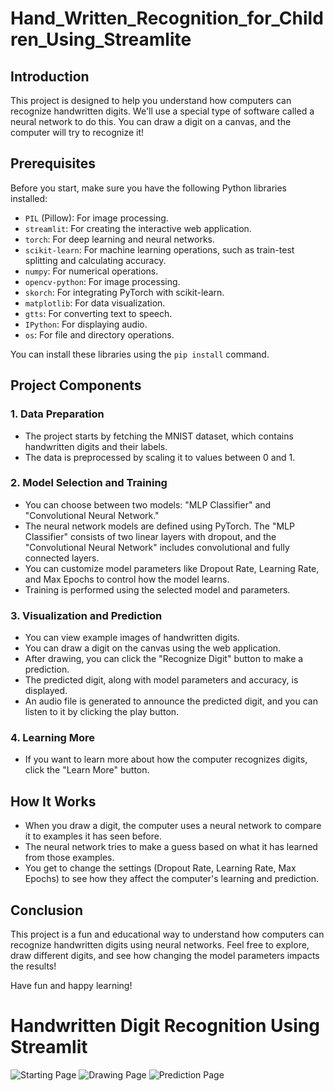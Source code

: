 # Hand_Written_Recognition_for_Children_Using_Streamlite

## Introduction
This project is designed to help you understand how computers can recognize handwritten digits. We'll use a special type of software called a neural network to do this. You can draw a digit on a canvas, and the computer will try to recognize it!

## Prerequisites
Before you start, make sure you have the following Python libraries installed:
- `PIL` (Pillow): For image processing.
- `streamlit`: For creating the interactive web application.
- `torch`: For deep learning and neural networks.
- `scikit-learn`: For machine learning operations, such as train-test splitting and calculating accuracy.
- `numpy`: For numerical operations.
- `opencv-python`: For image processing.
- `skorch`: For integrating PyTorch with scikit-learn.
- `matplotlib`: For data visualization.
- `gtts`: For converting text to speech.
- `IPython`: For displaying audio.
- `os`: For file and directory operations.

You can install these libraries using the `pip install` command.

## Project Components

### 1. Data Preparation
- The project starts by fetching the MNIST dataset, which contains handwritten digits and their labels.
- The data is preprocessed by scaling it to values between 0 and 1.

### 2. Model Selection and Training
- You can choose between two models: "MLP Classifier" and "Convolutional Neural Network."
- The neural network models are defined using PyTorch. The "MLP Classifier" consists of two linear layers with dropout, and the "Convolutional Neural Network" includes convolutional and fully connected layers.
- You can customize model parameters like Dropout Rate, Learning Rate, and Max Epochs to control how the model learns.
- Training is performed using the selected model and parameters.

### 3. Visualization and Prediction
- You can view example images of handwritten digits.
- You can draw a digit on the canvas using the web application.
- After drawing, you can click the "Recognize Digit" button to make a prediction.
- The predicted digit, along with model parameters and accuracy, is displayed.
- An audio file is generated to announce the predicted digit, and you can listen to it by clicking the play button.

### 4. Learning More
- If you want to learn more about how the computer recognizes digits, click the "Learn More" button.

## How It Works
- When you draw a digit, the computer uses a neural network to compare it to examples it has seen before.
- The neural network tries to make a guess based on what it has learned from those examples.
- You get to change the settings (Dropout Rate, Learning Rate, Max Epochs) to see how they affect the computer's learning and prediction.

## Conclusion
This project is a fun and educational way to understand how computers can recognize handwritten digits using neural networks. Feel free to explore, draw different digits, and see how changing the model parameters impacts the results!

Have fun and happy learning!
# Handwritten Digit Recognition Using Streamlit

![Starting Page](https://github.com/KALANITHII/Hand_Written_Recognition_for_Children_Using_Streamlite/assets/94750661/4cd5dacd-7dba-4509-8dbe-c96387934f6f)
![Drawing Page](https://github.com/KALANITHII/Hand_Written_Recognition_for_Children_Using_Streamlite/assets/94750661/0a44d805-8af5-47e7-ad01-9a916b52f190)
![Prediction Page](https://github.com/KALANITHII/Hand_Written_Recognition_for_Children_Using_Streamlite/assets/94750661/d3dafc39-2d1d-46f5-ad5b-2af7f0e42767)


